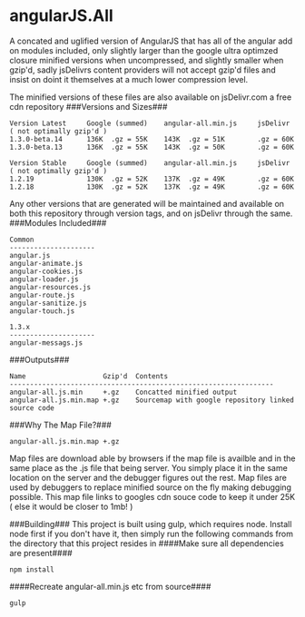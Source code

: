 angularJS.All
=============
A concated and uglified version of AngularJS that has all of the angular add on modules included, only slightly larger than the google ultra optimzed closure minified versions when uncompressed, and slightly smaller when gzip'd, sadly jsDelivrs content providers will not accept gzip'd files and insist on doint it themselves at a much lower compression level. 

The minified versions of these files are also available on jsDelivr.com a free cdn repository 
###Versions and Sizes###
```
Version Latest     Google (summed)    angular-all.min.js     jsDelivr ( not optimally gzip'd )   
1.3.0-beta.14      136K  .gz = 55K    143K  .gz = 51K        .gz = 60K 
1.3.0-beta.13      136K  .gz = 55K    143K  .gz = 50K        .gz = 60K       

Version Stable     Google (summed)    angular-all.min.js     jsDelivr ( not optimally gzip'd )
1.2.19             130K  .gz = 52K    137K  .gz = 49K        .gz = 60K 
1.2.18             130K  .gz = 52K    137K  .gz = 49K        .gz = 60K 
```
Any other versions that are generated will be maintained and available on both this repository through version tags, and on jsDelivr through the same. 
###Modules Included###
``` 
Common
---------------------
angular.js
angular-animate.js
angular-cookies.js
angular-loader.js
angular-resources.js
angular-route.js
angular-sanitize.js
angular-touch.js

1.3.x
---------------------
angular-messags.js

```
###Outputs###
```
Name                   Gzip'd  Contents
-----------------------------------------------------------------
angular-all.js.min     +.gz    Concatted minified output   
angular-all.js.min.map +.gz    Sourcemap with google repository linked source code 
```
###Why The Map File?###
```
angular-all.js.min.map +.gz
```
Map files are download able by browsers if the map file is availble and in the same place as the .js file that being server.  You simply place it in the same location on the server and the debugger figures out the rest. Map files are used by debuggers to replace minified source on the fly making debugging possible.  This map file links to googles cdn souce code to keep it under 25K ( else it would be closer to 1mb! ) 


###Building###
This project is built using gulp, which requires node.  Install node first if you don't have it, then simply run the following commands from the directory that this project resides in 
####Make sure all dependencies are present####
```
npm install
```
####Recreate angular-all.min.js etc from source####
```
gulp
```

